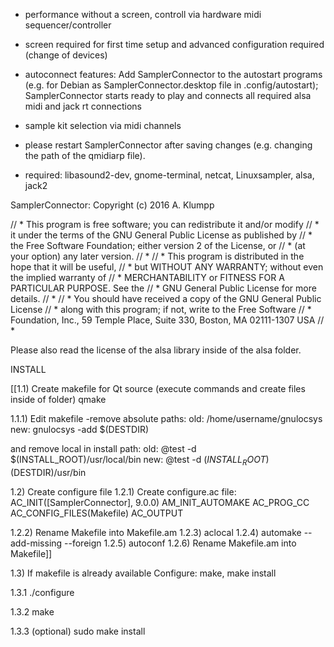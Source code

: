 

- performance without a screen, controll via hardware midi sequencer/controller

- screen required for first time setup and advanced configuration required (change of devices)

- autoconnect features: Add SamplerConnector to the autostart programs (e.g. for Debian as SamplerConnector.desktop file in .config/autostart); SamplerConnector starts ready to play and connects all required alsa midi and jack rt connections 

- sample kit selection via midi channels

- please restart SamplerConnector after saving changes (e.g. changing the path of the qmidiarp file).

- required: libasound2-dev, gnome-terminal, netcat, Linuxsampler, alsa, jack2

SamplerConnector: Copyright (c) 2016 A. Klumpp

// *  This program is free software; you can redistribute it and/or modify
// *  it under the terms of the GNU General Public License as published by
// *  the Free Software Foundation; either version 2 of the License, or
// *  (at your option) any later version.
// *
// *  This program is distributed in the hope that it will be useful,
// *  but WITHOUT ANY WARRANTY; without even the implied warranty of
// *  MERCHANTABILITY or FITNESS FOR A PARTICULAR PURPOSE.  See the
// *  GNU General Public License for more details.
// *
// *  You should have received a copy of the GNU General Public License
// *  along with this program; if not, write to the Free Software
// *  Foundation, Inc., 59 Temple Place, Suite 330, Boston, MA  02111-1307 USA
// *

Please also read the license of the alsa library inside of the alsa folder.


INSTALL


[[1.1) Create makefile for Qt source (execute commands and create files inside of folder) 
qmake 

1.1.1) Edit makefile -remove absolute paths: 
old: /home/username/gnulocsys 
new: gnulocsys -add $(DESTDIR) 

and remove local in install path: 
old: @test -d $(INSTALL_ROOT)/usr/local/bin 
new: @test -d $(INSTALL_ROOT)$(DESTDIR)/usr/bin 

1.2) Create configure file 
1.2.1) Create configure.ac file: 
AC_INIT([SamplerConnector], 9.0.0) 
AM_INIT_AUTOMAKE 
AC_PROG_CC 
AC_CONFIG_FILES(Makefile) 
AC_OUTPUT 

1.2.2) Rename Makefile into Makefile.am 
1.2.3) aclocal 
1.2.4) automake --add-missing --foreign 
1.2.5) autoconf 
1.2.6) Rename Makefile.am into Makefile]]

1.3) If makefile is already available Configure: make, make install

1.3.1 ./configure

1.3.2 make

1.3.3 (optional) sudo make install

